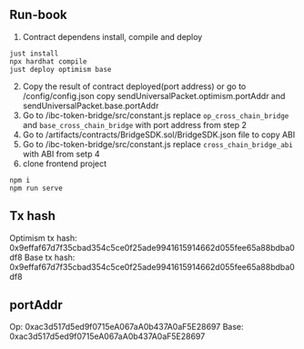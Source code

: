 
## Run-book
1. Contract dependens install, compile and deploy
```
just install
npx hardhat compile
just deploy optimism base
```
2. Copy the result of contract deployed(port address) or go to /config/config.json copy sendUniversalPacket.optimism.portAddr and sendUniversalPacket.base.portAddr
3. Go to /ibc-token-bridge/src/constant.js replace `op_cross_chain_bridge` and `base_cross_chain_bridge` with port address from step 2
4. Go to /artifacts/contracts/BridgeSDK.sol/BridgeSDK.json file to copy ABI
5. Go to /ibc-token-bridge/src/constant.js replace `cross_chain_bridge_abi` with ABI from setp 4
6. clone frontend project
```
npm i
npm run serve
```

## Tx hash
Optimism tx hash: 0x9effaf67d7f35cbad354c5ce0f25ade9941615914662d055fee65a88bdba0df8
Base tx hash: 0x9effaf67d7f35cbad354c5ce0f25ade9941615914662d055fee65a88bdba0df8


## portAddr
Op: 0xac3d517d5ed9f0715eA067aA0b437A0aF5E28697
Base: 0xac3d517d5ed9f0715eA067aA0b437A0aF5E28697




